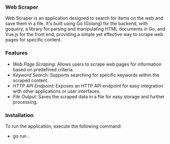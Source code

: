 ### Web Scraper

Web Scraper is an application designed to search for items on the web and save them in a file. It's built using Go (Golang) for the backend, with goquery, a library for parsing and manipulating HTML documents in Go, and Vue.js for the front end, providing a simple yet effective way to scrape web pages for specific content.

### Features

- _Web Page Scraping:_ Allows users to scrape web pages for information based on predefined criteria.
- _Keyword Search:_ Supports searching for specific keywords within the scraped content.
- _HTTP API Endpoint:_ Exposes an HTTP API endpoint for easy integration with other applications or user interfaces.
- _File Output:_ Saves the scraped data in a file for easy storage and further processing.

### Installation

To run the application, execute the following command:

- go run .
